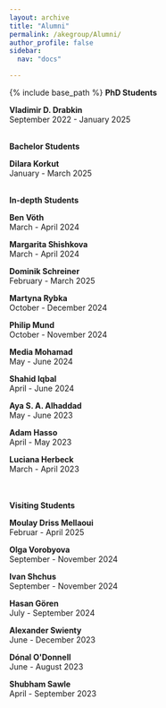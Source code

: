 ```yaml
---
layout: archive
title: "Alumni"
permalink: /akegroup/Alumni/
author_profile: false
sidebar:
  nav: "docs"

---
```


{% include base_path %}
<b>PhD Students</b>

<b>Vladimir D. Drabkin</b><br/>
September 2022 - January 2025
<br/>
<br/>


<b>Bachelor Students</b>

<b>Dilara Korkut</b><br/>
January - March 2025
<br/>
<br/>


<b>In-depth Students</b>

<b>Ben Vöth </b><br/>
March - April 2024

<b>Margarita Shishkova </b><br/>
March - April 2024

<b>Dominik Schreiner</b><br/>
February - March 2025

<b>Martyna Rybka</b><br/>
October - December 2024

<b>Philip Mund</b><br/>
October - November 2024

<b>Media Mohamad</b><br/>
May - June 2024

<b>Shahid Iqbal</b><br/>
April - June 2024

<b>Aya S. A. Alhaddad</b><br/>
May - June 2023

<b>Adam Hasso</b><br/>
April - May 2023

<b>Luciana Herbeck</b><br/>
March - April 2023<br/>
<br/>
<br/>


<b>Visiting Students</b>

<b>Moulay Driss Mellaoui</b><br/>
Februar - April 2025

<b>Olga Vorobyova</b><br/>
September - November 2024

<b>Ivan Shchus</b><br/>
September - November 2024

<b>Hasan Gören</b><br/>
July - September 2024

<b>Alexander Swienty</b><br/>
June - December 2023<br/>

<b>Dónal O'Donnell</b><br/>
June - August 2023

<b>Shubham Sawle</b><br/>
April - September 2023









